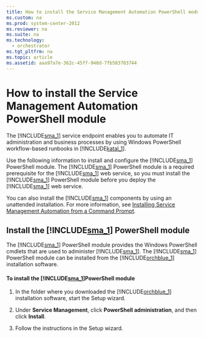 ```yaml
---
title: How to install the Service Management Automation PowerShell module
ms.custom: na
ms.prod: system-center-2012
ms.reviewer: na
ms.suite: na
ms.technology: 
  - orchestrator
ms.tgt_pltfrm: na
ms.topic: article
ms.assetid: aaa97a7e-362c-45ff-940d-7fb503703744
---
```

# How to install the Service Management Automation PowerShell module
The [!INCLUDE[sma_1](../Token/sma_1_md.md)] service endpoint enables you to automate IT administration and business processes by using Windows PowerShell workflow\-based runbooks in [!INCLUDE[katal_1](../Token/katal_1_md.md)].

Use the following information to install and configure the [!INCLUDE[sma_1](../Token/sma_1_md.md)] PowerShell module. The [!INCLUDE[sma_1](../Token/sma_1_md.md)] PowerShell module is a required prerequisite for the [!INCLUDE[sma_1](../Token/sma_1_md.md)] web service, so you must install the [!INCLUDE[sma_1](../Token/sma_1_md.md)] PowerShell module before you deploy the [!INCLUDE[sma_1](../Token/sma_1_md.md)] web service.

You can also install the [!INCLUDE[sma_1](../Token/sma_1_md.md)] components by using an unattended installation. For more information, see [Installing Service Management Automation from a Command Prompt](http://go.microsoft.com/fwlink/p/?LinkId=313193).

## Install the [!INCLUDE[sma_1](../Token/sma_1_md.md)] PowerShell module
The [!INCLUDE[sma_1](../Token/sma_1_md.md)] PowerShell module provides the Windows PowerShell cmdlets that are used to administer [!INCLUDE[sma_1](../Token/sma_1_md.md)]. The [!INCLUDE[sma_1](../Token/sma_1_md.md)] PowerShell module can be installed from the [!INCLUDE[orchblue_1](../Token/orchblue_1_md.md)] installation software.

#### To install the [!INCLUDE[sma_1](../Token/sma_1_md.md)]PowerShell module

1.  In the folder where you downloaded the [!INCLUDE[orchblue_1](../Token/orchblue_1_md.md)] installation software, start the Setup wizard.

2.  Under **Service Management**, click **PowerShell administration**, and then click **Install**.

3.  Follow the instructions in the Setup wizard.

